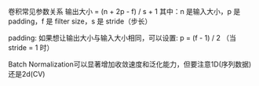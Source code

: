 卷积常见参数关系
输出大小 = (n + 2p - f) / s + 1
其中：n 是输入大小，p 是 padding，f 是 filter size，s 是 stride（步长）

padding:
如果想让输出大小与输入大小相同，可以设置:
p = (f - 1) / 2 （当 stride = 1 时） 

Batch Normalization可以显著增加收敛速度和泛化能力，但要注意1D(序列数据)还是2d(CV)
